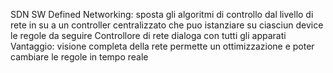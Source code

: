 SDN SW Defined Networking: sposta gli algoritmi di controllo dal livello di rete in su a un controller centralizzato che puo istanziare su ciasciun device le regole da seguire
Controllore di rete dialoga con tutti gli apparati 
Vantaggio: visione completa della rete permette un ottimizzazione e poter cambiare le regole in tempo reale 